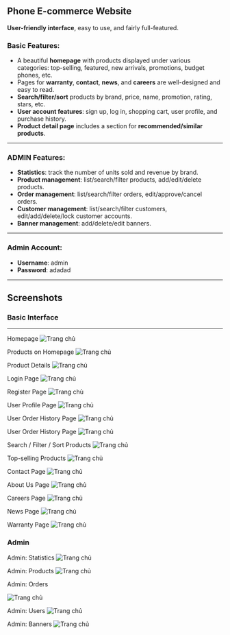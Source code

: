 ## Phone E-commerce Website

**User-friendly interface**, easy to use, and fairly full-featured.

### **Basic Features**:

* A beautiful **homepage** with products displayed under various categories: top-selling, featured, new arrivals, promotions, budget phones, etc.
* Pages for **warranty**, **contact**, **news**, and **careers** are well-designed and easy to read.
* **Search/filter/sort** products by brand, price, name, promotion, rating, stars, etc.
* **User account features**: sign up, log in, shopping cart, user profile, and purchase history.
* **Product detail page** includes a section for **recommended/similar products**.

---

### **ADMIN Features**:

* **Statistics**: track the number of units sold and revenue by brand.
* **Product management**: list/search/filter products, add/edit/delete products.
* **Order management**: list/search/filter orders, edit/approve/cancel orders.
* **Customer management**: list/search/filter customers, edit/add/delete/lock customer accounts.
* **Banner management**: add/delete/edit banners.

---

### **Admin Account**:

* **Username**: admin
* **Password**: adadad

---

## Screenshots

### Basic Interface

---


Homepage
![Trang chủ](./static/screenshots/trangchu.png)

Products on Homepage
![Trang chủ](./static/screenshots/sanpham.png)

Product Details
![Trang chủ](./static/screenshots/chitiet.png)

Login Page
![Trang chủ](./static/screenshots/dangnhap.png)

Register Page
![Trang chủ](./static/screenshots/dangky.png)

User Profile Page
![Trang chủ](./static/screenshots/nguoidung.png ) 

User Order History Page
![Trang chủ](./static/screenshots/nguoidungdh.png )

User Order History Page
![Trang chủ](./static/screenshots/giohang.png)

Search / Filter / Sort Products
![Trang chủ](./static/screenshots/loc.png)

Top-selling Products 
![Trang chủ](./static/screenshots/top.png)

Contact Page
![Trang chủ](./static/screenshots/lienhe.png)

About Us Page 
![Trang chủ](./static/screenshots/gioithieu.png)

Careers Page
![Trang chủ](./static/screenshots/tuyendung.png)

News Page 
![Trang chủ](./static/screenshots/tintuc.png)

Warranty Page
![Trang chủ](./static/screenshots/baohanh.png)

### Admin

Admin: Statistics
![Trang chủ](./static/screenshots/thongkead.png)

Admin: Products
![Trang chủ](./static/screenshots/sanphamad.png)

Admin: Orders

![Trang chủ](./static/screenshots/donhang.png)

Admin: Users
![Trang chủ](./static/screenshots/khachhang.png)

Admin: Banners
![Trang chủ](./static/screenshots/banner.png)
